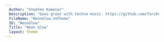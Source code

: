 ```yaml
---
  Author: "Stephen Kamenar"
  Description: "Goes great with techno music. https://github.com/farzher/Sublime-Text-Themes"
  FileName: "NeonGlow.tmTheme"
  ID: "NeonGlow"
  Title: "Neon Glow"
  layout: theme
---
```

  